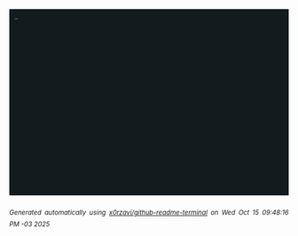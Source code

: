 <div align="justify">
<picture>
    <source media="(prefers-color-scheme: dark)" srcset="./output.gif">
    <source media="(prefers-color-scheme: light)" srcset="./output.gif">
    <img alt="GIFOS" src="output.gif">
</picture>

<sub><i>Generated automatically using [x0rzavi/github-readme-terminal](https://github.com/x0rzavi/github-readme-terminal) on Wed Oct 15 09:48:16 PM -03 2025</i></sub>

<!-- <details>
<summary>More details</summary>

</details> -->
</div>

<!-- Image deletion URL: NONE -->
